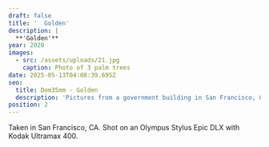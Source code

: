 ```yaml
---
draft: false
title: '  Golden'
description: |
  **'Golden'**
year: 2020
images:
  - src: /assets/uploads/21.jpg
    caption: Photo of 3 palm trees
date: 2025-05-13T04:08:39.695Z
seo:
  title: Dom35mm - Golden
  description: 'Pictures from a government building in San Francisco, CA (2020).'
position: 2
---
```


Taken in San Francisco, CA. Shot on an Olympus Stylus Epic DLX with Kodak Ultramax 400.
